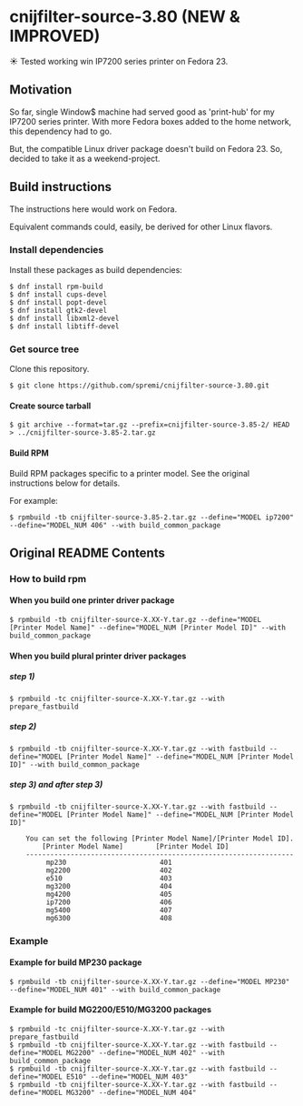 # cnijfilter-source-3.80 (NEW & IMPROVED)

:sunny: Tested working win IP7200 series printer on Fedora 23.

## Motivation
So far, single Window$ machine had served good as 'print-hub' for
my IP7200 series printer. With more Fedora boxes added to the home
network, this dependency had to go.

But, the compatible Linux driver package doesn't build on Fedora 23.
So, decided to take it as a weekend-project.

## Build instructions

The instructions here would work on Fedora.

Equivalent commands could, easily, be derived for other Linux flavors.

### Install dependencies
Install these packages as build dependencies:
```
$ dnf install rpm-build
$ dnf install cups-devel
$ dnf install popt-devel
$ dnf install gtk2-devel
$ dnf install libxml2-devel
$ dnf install libtiff-devel
```

### Get source tree

Clone this repository.
```
$ git clone https://github.com/spremi/cnijfilter-source-3.80.git
```

#### Create source tarball
```
$ git archive --format=tar.gz --prefix=cnijfilter-source-3.85-2/ HEAD > ../cnijfilter-source-3.85-2.tar.gz
```

#### Build RPM

Build RPM packages specific to a printer model. See the original instructions below for details.

For example:
```
$ rpmbuild -tb cnijfilter-source-3.85-2.tar.gz --define="MODEL ip7200" --define="MODEL_NUM 406" --with build_common_package
```

## Original README Contents

### How to build rpm

#### When you build one printer driver package
```
$ rpmbuild -tb cnijfilter-source-X.XX-Y.tar.gz --define="MODEL [Printer Model Name]" --define="MODEL_NUM [Printer Model ID]" --with build_common_package
```
#### When you build plural printer driver packages
##### step 1)
```
$ rpmbuild -tc cnijfilter-source-X.XX-Y.tar.gz --with prepare_fastbuild
```
##### step 2)
```
$ rpmbuild -tb cnijfilter-source-X.XX-Y.tar.gz --with fastbuild --define="MODEL [Printer Model Name]" --define="MODEL_NUM [Printer Model ID]" --with build_common_package
```
##### step 3) and after step 3)
```
$ rpmbuild -tb cnijfilter-source-X.XX-Y.tar.gz --with fastbuild --define="MODEL [Printer Model Name]" --define="MODEL_NUM [Printer Model ID]"

    You can set the following [Printer Model Name]/[Printer Model ID].
        [Printer Model Name]        [Printer Model ID]
    ------------------------------------------------------------------
         mp230                       401
         mg2200                      402
         e510                        403
         mg3200                      404
         mg4200                      405
         ip7200                      406
         mg5400                      407
         mg6300                      408
```

### Example
#### Example for build MP230 package
```
$ rpmbuild -tb cnijfilter-source-X.XX-Y.tar.gz --define="MODEL MP230" --define="MODEL_NUM 401" --with build_common_package
```

#### Example for build MG2200/E510/MG3200 packages
```
$ rpmbuild -tc cnijfilter-source-X.XX-Y.tar.gz --with prepare_fastbuild
$ rpmbuild -tb cnijfilter-source-X.XX-Y.tar.gz --with fastbuild --define="MODEL MG2200" --define="MODEL_NUM 402" --with build_common_package
$ rpmbuild -tb cnijfilter-source-X.XX-Y.tar.gz --with fastbuild --define="MODEL E510" --define="MODEL_NUM 403"
$ rpmbuild -tb cnijfilter-source-X.XX-Y.tar.gz --with fastbuild --define="MODEL MG3200" --define="MODEL_NUM 404"
```
